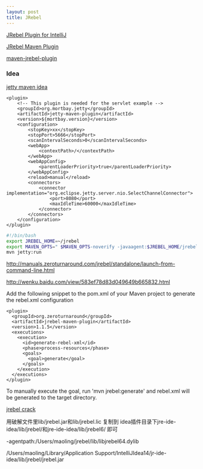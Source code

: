 ```yaml
---
layout: post
title: JRebel
---
```


[JRebel Plugin for IntelliJ](http://manuals.zeroturnaround.com/jrebel/ide/intellij.html)

[JRebel Maven Plugin](http://manuals.zeroturnaround.com/jrebel/standalone/maven.html)

[maven-jrebel-plugin](https://github.com/zeroturnaround/maven-jrebel-plugin)



### Idea

[jetty maven idea](http://www.mentaframework.org/mtw/Page/JRebel/mentawai-using-jetty-jrebel-maven)

    <plugin>
        <!-- This plugin is needed for the servlet example -->
        <groupId>org.mortbay.jetty</groupId>
        <artifactId>jetty-maven-plugin</artifactId>
        <version>${mortbay.version}</version>
        <configuration>
            <stopKey>xx</stopKey>
            <stopPort>5666</stopPort>
            <scanIntervalSeconds>0</scanIntervalSeconds>
            <webApp>
                <contextPath>/</contextPath>
            </webApp>
            <webAppConfig>
                <parentLoaderPriority>true</parentLoaderPriority>
            </webAppConfig>
            <reload>manual</reload>
            <connectors>
                <connector implementation="org.eclipse.jetty.server.nio.SelectChannelConnector">
                    <port>8080</port>
                    <maxIdleTime>60000</maxIdleTime>
                </connector>
            </connectors>
        </configuration>
    </plugin>

```bash
#!/bin/bash
export JREBEL_HOME=~/jrebel
export MAVEN_OPTS=" $MAVEN_OPTS-noverify -javaagent:$JREBEL_HOME/jrebel.jar -Xbootclasspath/p:/var/folders/7d/nk20gck94bvcnm4vvfc3tzlr0000gn/T//rebelboot.jar"
mvn jetty:run
```


http://manuals.zeroturnaround.com/jrebel/standalone/launch-from-command-line.html


http://wenku.baidu.com/view/583ef78d83d049649b665832.html

Add the following snippet to the pom.xml of your Maven project to generate the rebel.xml configuration

    <plugin>
      <groupId>org.zeroturnaround</groupId>
      <artifactId>jrebel-maven-plugin</artifactId>
      <version>1.1.5</version>
      <executions>
        <execution>
          <id>generate-rebel-xml</id>
          <phase>process-resources</phase>
          <goals>
            <goal>generate</goal>
          </goals>
        </execution>
      </executions>
    </plugin>

To manually execute the goal, run 'mvn jrebel:generate' and rebel.xml will be generated to the target directory.

[jrebel crack](http://blog.csdn.net/sensisoft/article/details/20010615)

用破解文件里lib/jrebel.jar和lib/jrebel.lic 复制到 idea插件目录下jre-ide-idea/lib/jrebel/和jre-ide-idea/lib/jrebel6/ 即可

-agentpath:/Users/maoling/jrebel/lib/libjrebel64.dylib

/Users/maoling/Library/Application Support/IntelliJIdea14/jr-ide-idea/lib/jrebel/jrebel.jar




